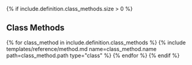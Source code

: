{% if include.definition.class_methods.size > 0 %}
## Class Methods

{% for class_method in include.definition.class_methods %}
{% include templates/reference/method.md name=class_method.name path=class_method.path type="class" %}
{% endfor %}
{% endif %}
